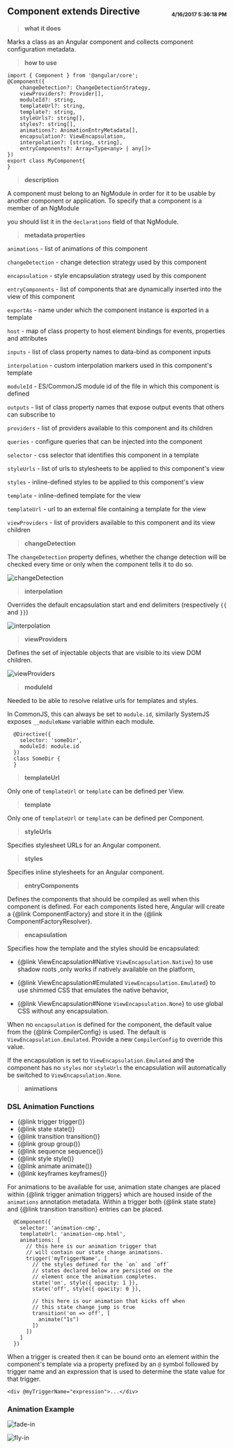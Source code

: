 ## Component extends Directive <span style='float:right;font-size:12px;line-height:40px;'>4/16/2017 5:36:18 PM </span>

> **what it does**

Marks a class as an Angular component and collects component configuration
metadata.

> **how to use**

	import { Component } from '@angular/core';
	@Component({
		changeDetection?: ChangeDetectionStrategy,
		viewProviders?: Provider[],
		moduleId?: string,
		templateUrl?: string,
		template?: string,
		styleUrls?: string[],
		styles?: string[],
		animations?: AnimationEntryMetadata[],
		encapsulation?: ViewEncapsulation,
		interpolation?: [string, string],
		entryComponents?: Array<Type<any> | any[]>
	})
	export class MyComponent{
	}

>**description**

A component must belong to an NgModule in order for it to be usable by another component or application. To specify that a component is a member of an NgModule

you should list it in the `declarations` field of that NgModule.

>**metadata properties**

`animations` - list of animations of this component

`changeDetection` - change detection strategy used by this component

`encapsulation` - style encapsulation strategy used by this component

`entryComponents` - list of components that are dynamically inserted into the view of this component

`exportAs` - name under which the component instance is exported in a template

`host` - map of class property to host element bindings for events, properties and attributes

`inputs` - list of class property names to data-bind as component inputs

`interpolation` - custom interpolation markers used in this component's template

`moduleId` - ES/CommonJS module id of the file in which this component is defined

`outputs` - list of class property names that expose output events that others can subscribe to

`providers` - list of providers available to this component and its children

`queries` -  configure queries that can be injected into the component

`selector` - css selector that identifies this component in a template

`styleUrls` - list of urls to stylesheets to be applied to this component's view

`styles` - inline-defined styles to be applied to this component's view

`template` - inline-defined template for the view

`templateUrl` - url to an external file containing a template for the view

`viewProviders` - list of providers available to this component and its view children

>**changeDetection**

The `changeDetection` property defines, whether the change detection will be checked every time or only when the component tells it to do so.

![changeDetection](../images/changedetection.jpg)

>**interpolation**

Overrides the default encapsulation start and end delimiters (respectively `{{` and `}}`)

![interpolation](../images/interpolation.jpg)

>**viewProviders**

Defines the set of injectable objects that are visible to its view DOM children.

![viewProviders](../images/viewproviders.jpg)

>**moduleId**

Needed to be able to resolve relative urls for templates and styles.

In CommonJS, this can always be set to `module.id`, similarly SystemJS exposes `__moduleName` variable within each module.


      @Directive({
        selector: 'someDir',
        moduleId: module.id
      })
      class SomeDir {
      }
     
>**templateUrl**

Only one of `templateUrl` or `template` can be defined per View.

>**template**

Only one of `templateUrl` or `template` can be defined per Component.

>**styleUrls**

Specifies stylesheet URLs for an Angular component.

>**styles**

Specifies inline stylesheets for an Angular component.

>**entryComponents**

Defines the components that should be compiled as well when this component is defined. For each components listed here, Angular will create a {@link ComponentFactory} and store it in the {@link ComponentFactoryResolver}.

>**encapsulation**

Specifies how the template and the styles should be encapsulated:

- {@link ViewEncapsulation#Native `ViewEncapsulation.Native`} to use shadow roots ,only works if natively available on the platform,

- {@link ViewEncapsulation#Emulated `ViewEncapsulation.Emulated`} to use shimmed CSS that emulates the native behavior,

- {@link ViewEncapsulation#None `ViewEncapsulation.None`} to use global CSS without any encapsulation.

When no `encapsulation` is defined for the component, the default value from the {@link CompilerConfig} is used. The default is `ViewEncapsulation.Emulated`. Provide a new `CompilerConfig` to override this value.

If the encapsulation is set to `ViewEncapsulation.Emulated` and the component has no `styles` nor `styleUrls` the encapsulation will automatically be switched to `ViewEncapsulation.None`.

>**animations**

### DSL Animation Functions

- {@link trigger trigger()}
- {@link state state()}
- {@link transition transition()}
- {@link group group()}
- {@link sequence sequence()}
- {@link style style()}
- {@link animate animate()}
- {@link keyframes keyframes()}

For animations to be available for use, animation state changes are placed within {@link trigger animation triggers} which are housed inside of the `animations` annotation metadata. Within a trigger both {@link state state} and {@link transition transition} entries can be placed.

      @Component({
        selector: 'animation-cmp',
        templateUrl: 'animation-cmp.html',
        animations: [
          // this here is our animation trigger that
          // will contain our state change animations.
          trigger('myTriggerName', [
            // the styles defined for the `on` and `off`
            // states declared below are persisted on the
            // element once the animation completes.
            state('on', style({ opacity: 1 }),
            state('off', style({ opacity: 0 }),
    
            // this here is our animation that kicks off when
            // this state change jump is true
            transition('on => off', [
              animate("1s")
            ])
          ])
        ]
      })

When a trigger is created then it can be bound onto an element within the component's template via a property prefixed by an `@` symbol followed by trigger name and an expression that is used to determine the state value for that trigger.

    <div @myTriggerName="expression">...</div>

### Animation Example

![fade-in](../images/fadein.jpg)

![fly-in](../images/flyin.jpg)



